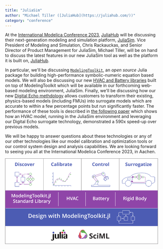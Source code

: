```yaml
---
title: "JuliaSim"
author: "Michael Tiller ([JuliaHub](https://juliahub.com/))"
category: "conference"
---
```


At the [International Modelica Conference
2023](https://2023.international.conference.modelica.org/),
[JuliaHub](https://juliahub.com) will be discussing their next-generation
modeling and simulation platform,
[JuliaSim](https://juliahub.com/products/juliasim/). Vice President of Modeling
and Simulation, Chris Rackauckas, and Senior Director of Product Management for
JuliaSim, Michael Tiller, will be on hand to discuss the latest features in our
new JuliaSim tool as well as the platform it is built on, [JuliaHub](https://juliahub.com).

In particular, we'll be discussing
[`ModelingToolkit`](https://docs.sciml.ai/ModelingToolkit/dev/), an *open
source* Julia package for building high-performance symbolic-numeric equation
based models.  We will also be discussing our new [HVAC and Battery
libraries](https://help.juliahub.com/juliasim/stable/?_gl=1*1yf078s*_ga*MTU5NjU5MDY5Mi4xNjkzNTcwMzY3*_ga_8FC7JQQLXX*MTY5NDgwNzIyNS4xNC4xLjE2OTQ4MDg5MjkuMC4wLjA.#Pre-Built-Model-Libraries)
built on top of ModelingToolkit which will be available in our
forthcoming web-based modeling environment, JuliaSim.  Finally, we'll be
discussing how our new [Digital Echo
methdology](https://help.juliahub.com/juliasimdigitalecho/stable/?_gl=1*6aga0j*_ga*MTU5NjU5MDY5Mi4xNjkzNTcwMzY3*_ga_8FC7JQQLXX*MTY5NDgwNzIyNS4xNC4xLjE2OTQ4MDkzMTYuMC4wLjA.)
allows customers to transform their existing, physics-based models (including
FMUs) into surrogate models which are accurate to within a few percentage points
but run significantly faster.  The performance of these tools is described in
[the following paper](https://arxiv.org/abs/2103.05244) which shows how an HVAC
model, running in the JuliaSim environment and leveraging our Digital Echo
surrogate technology, demonstrated a 590x speed-up over previous models.

We will be happy to answer questions about these technologies or any of our other technologies like our model calibration and optimization tools or our control system design and analysis capabilities.  We are looking forward to seeing you all at the International Modelica Conference 2023, in Aachen.

![JuliaSim Architecture](./juliasim_architecture.png)
